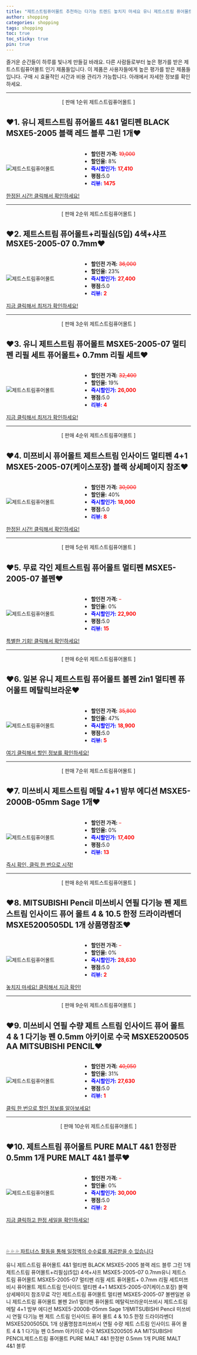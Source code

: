 ```yaml
---
title: "제트스트림퓨어몰트 추천하는 다기능 트렌드 놓치지 마세요 유니 제트스트림 퓨어몰트 4&1 멀티펜"
author: shopping
categories: shopping
tags: shopping
toc: true
toc_sticky: true
pin: true
---
```

즐거운 순간들이 하루를 빛나게 만들길 바래요. 다른 사람들로부터 높은 평가를 받은 제트스트림퓨어몰트 인기 제품들입니다. 이 제품은 사용자들에게 높은 평가를 받은 제품들입니다. 구매 시 효율적인 시간과 비용 관리가 가능합니다. 아래에서 자세한 정보를 확인하세요.

---
<p class="toplist" style="margin: 0 auto; display: block; width: fit-content;">[ 판매 1순위 제트스트림퓨어몰트 ]</p>

<h2><strong>❤️1. 유니 제트스트림 퓨어몰트 4&1 멀티펜 BLACK MSXE5-2005 블랙 레드 블루 그린 1개❤️</strong></h2>

<div style="display: flex; align-items: center;">
    <div style="flex: 0.4;">
        <img src="https://thumbnail8.coupangcdn.com/thumbnails/remote/230x230ex/image/product/image/vendoritem/2019/03/05/3008884773/4800bfd1-391e-4236-a10e-66788c4f6894.jpg" alt="제트스트림퓨어몰트" style="max-width: 100%;">
    </div>
    <div style="flex: 0.6; margin-left: 10px;">
        <ul>
            <li><strong>할인전 가격:</strong> <del style="color: red;">19,000</del></li>
            <li><strong>할인율:</strong> 8%</li>
            <li><span style='color:blue'><strong>즉시할인가:</strong></span> <span style='color:red'><strong>17,410</strong></span></li>
            <li><strong>평점:</strong>5.0</li>
            <li><span style='color:blue'><strong>리뷰:</strong></span> <span style='color:red'><strong>1475</strong></span></li>
        </ul>
    </div>
</div>
<div class="center">
    <a href="https://selin100587001.github.io?lptag=AF9450613&subid=githubio&pageKey=1547081&traceid=V0-153&itemId=6752859&vendorItemId=3008884773" class="myButton">
        한정된 시간! 클릭해서 확인하세요!
    </a>
</div>


---
<p class="toplist" style="margin: 0 auto; display: block; width: fit-content;">[ 판매 2순위 제트스트림퓨어몰트 ]</p>

<h2><strong>❤️2. 제트스트림 퓨어몰트+리필심(5입) 4색+샤프 MSXE5-2005-07 0.7mm❤️</strong></h2>

<div style="display: flex; align-items: center;">
    <div style="flex: 0.4;">
        <img src="https://thumbnail8.coupangcdn.com/thumbnails/remote/230x230ex/image/vendor_inventory/4c52/b57bea013bdc30cbdced52a65d8d6f91085d612ead5a64403d4bb81d7563.jpg" alt="제트스트림퓨어몰트" style="max-width: 100%;">
    </div>
    <div style="flex: 0.6; margin-left: 10px;">
        <ul>
            <li><strong>할인전 가격:</strong> <del style="color: red;">36,000</del></li>
            <li><strong>할인율:</strong> 23%</li>
            <li><span style='color:blue'><strong>즉시할인가:</strong></span> <span style='color:red'><strong>27,400</strong></span></li>
            <li><strong>평점:</strong>5.0</li>
            <li><span style='color:blue'><strong>리뷰:</strong></span> <span style='color:red'><strong>2</strong></span></li>
        </ul>
    </div>
</div>
<div class="center">
    <a href="https://selin100587001.github.io?lptag=AF9450613&subid=githubio&pageKey=8019907307&traceid=V0-153&itemId=22408930453&vendorItemId=89453809792" class="myButton">
        지금 클릭해서 최저가 확인하세요!
    </a>
</div>


---
<p class="toplist" style="margin: 0 auto; display: block; width: fit-content;">[ 판매 3순위 제트스트림퓨어몰트 ]</p>

<h2><strong>❤️3. 유니 제트스트림 퓨어몰트 MSXE5-2005-07 멀티펜 리필 세트 퓨어몰트+ 0.7mm 리필 세트❤️</strong></h2>

<div style="display: flex; align-items: center;">
    <div style="flex: 0.4;">
        <img src="https://thumbnail7.coupangcdn.com/thumbnails/remote/230x230ex/image/vendor_inventory/334d/676653d9d42a7e7bb2c1e2e0117c5142a7cf66e72940cf28cc41122f0cde.jpg" alt="제트스트림퓨어몰트" style="max-width: 100%;">
    </div>
    <div style="flex: 0.6; margin-left: 10px;">
        <ul>
            <li><strong>할인전 가격:</strong> <del style="color: red;">32,400</del></li>
            <li><strong>할인율:</strong> 19%</li>
            <li><span style='color:blue'><strong>즉시할인가:</strong></span> <span style='color:red'><strong>26,000</strong></span></li>
            <li><strong>평점:</strong>5.0</li>
            <li><span style='color:blue'><strong>리뷰:</strong></span> <span style='color:red'><strong>4</strong></span></li>
        </ul>
    </div>
</div>
<div class="center">
    <a href="https://selin100587001.github.io?lptag=AF9450613&subid=githubio&pageKey=7376271477&traceid=V0-153&itemId=19038960996&vendorItemId=86162762237" class="myButton">
        지금 클릭해서 최저가 확인하세요!
    </a>
</div>


---
<p class="toplist" style="margin: 0 auto; display: block; width: fit-content;">[ 판매 4순위 제트스트림퓨어몰트 ]</p>

<h2><strong>❤️4. 미쯔비시 퓨어몰트 제트스트림 인사이드 멀티펜 4+1 MSXE5-2005-07(케이스포장) 블랙 상세페이지 참조❤️</strong></h2>

<div style="display: flex; align-items: center;">
    <div style="flex: 0.4;">
        <img src="https://thumbnail9.coupangcdn.com/thumbnails/remote/230x230ex/image/vendor_inventory/0ba9/21d3c0d62edaf81df0122b2fd7ea399c18205681ef0ae4ae9c74ecbb5dc3.jpg" alt="제트스트림퓨어몰트" style="max-width: 100%;">
    </div>
    <div style="flex: 0.6; margin-left: 10px;">
        <ul>
            <li><strong>할인전 가격:</strong> <del style="color: red;">30,000</del></li>
            <li><strong>할인율:</strong> 40%</li>
            <li><span style='color:blue'><strong>즉시할인가:</strong></span> <span style='color:red'><strong>18,000</strong></span></li>
            <li><strong>평점:</strong>5.0</li>
            <li><span style='color:blue'><strong>리뷰:</strong></span> <span style='color:red'><strong>8</strong></span></li>
        </ul>
    </div>
</div>
<div class="center">
    <a href="https://selin100587001.github.io?lptag=AF9450613&subid=githubio&pageKey=7275878224&traceid=V0-153&itemId=18566249713&vendorItemId=85703587432" class="myButton">
        한정된 시간! 클릭해서 확인하세요!
    </a>
</div>


---
<p class="toplist" style="margin: 0 auto; display: block; width: fit-content;">[ 판매 5순위 제트스트림퓨어몰트 ]</p>

<h2><strong>❤️5. 무료 각인 제트스트림 퓨어몰트 멀티펜 MSXE5-2005-07 볼펜❤️</strong></h2>

<div style="display: flex; align-items: center;">
    <div style="flex: 0.4;">
        <img src="https://thumbnail9.coupangcdn.com/thumbnails/remote/230x230ex/image/vendor_inventory/f4ec/4c59c1fde7c170b178cd1fe3dbb85162aefb2a81416ace844616d8e468da.jpg" alt="제트스트림퓨어몰트" style="max-width: 100%;">
    </div>
    <div style="flex: 0.6; margin-left: 10px;">
        <ul>
            <li><strong>할인전 가격:</strong> <del style="color: red;">-</del></li>
            <li><strong>할인율:</strong> 0%</li>
            <li><span style='color:blue'><strong>즉시할인가:</strong></span> <span style='color:red'><strong>22,900</strong></span></li>
            <li><strong>평점:</strong>5.0</li>
            <li><span style='color:blue'><strong>리뷰:</strong></span> <span style='color:red'><strong>15</strong></span></li>
        </ul>
    </div>
</div>
<div class="center">
    <a href="https://selin100587001.github.io?lptag=AF9450613&subid=githubio&pageKey=7335394059&traceid=V0-153&itemId=18841508135&vendorItemId=5472571775" class="myButton">
        특별한 기회! 클릭해서 확인하세요!
    </a>
</div>


---
<p class="toplist" style="margin: 0 auto; display: block; width: fit-content;">[ 판매 6순위 제트스트림퓨어몰트 ]</p>

<h2><strong>❤️6. 일본 유니 제트스트림 퓨어몰트 볼펜 2in1 멀티펜 퓨어몰트 메탈릭브라운❤️</strong></h2>

<div style="display: flex; align-items: center;">
    <div style="flex: 0.4;">
        <img src="https://thumbnail9.coupangcdn.com/thumbnails/remote/230x230ex/image/vendor_inventory/515f/e795f4b2fba1ef2d2a7250887150c308c8ba44f5a62e36c9dd187dd03d3c.jpg" alt="제트스트림퓨어몰트" style="max-width: 100%;">
    </div>
    <div style="flex: 0.6; margin-left: 10px;">
        <ul>
            <li><strong>할인전 가격:</strong> <del style="color: red;">35,800</del></li>
            <li><strong>할인율:</strong> 47%</li>
            <li><span style='color:blue'><strong>즉시할인가:</strong></span> <span style='color:red'><strong>18,900</strong></span></li>
            <li><strong>평점:</strong>5.0</li>
            <li><span style='color:blue'><strong>리뷰:</strong></span> <span style='color:red'><strong>5</strong></span></li>
        </ul>
    </div>
</div>
<div class="center">
    <a href="https://selin100587001.github.io?lptag=AF9450613&subid=githubio&pageKey=7673320134&traceid=V0-153&itemId=21269729775&vendorItemId=88329991329" class="myButton">
        여기 클릭해서 할인 정보를 확인하세요!
    </a>
</div>


---
<p class="toplist" style="margin: 0 auto; display: block; width: fit-content;">[ 판매 7순위 제트스트림퓨어몰트 ]</p>

<h2><strong>❤️7. 미쓰비시 제트스트림 메탈 4+1 밤부 에디션 MSXE5-2000B-05mm Sage 1개❤️</strong></h2>

<div style="display: flex; align-items: center;">
    <div style="flex: 0.4;">
        <img src="https://thumbnail9.coupangcdn.com/thumbnails/remote/230x230ex/image/vendor_inventory/17f8/fd3a793240ef5738a79e7ce22c5c817b16e9b0133ea64b7cba90bc08cfe0.jpg" alt="제트스트림퓨어몰트" style="max-width: 100%;">
    </div>
    <div style="flex: 0.6; margin-left: 10px;">
        <ul>
            <li><strong>할인전 가격:</strong> <del style="color: red;">-</del></li>
            <li><strong>할인율:</strong> 0%</li>
            <li><span style='color:blue'><strong>즉시할인가:</strong></span> <span style='color:red'><strong>17,400</strong></span></li>
            <li><strong>평점:</strong>5.0</li>
            <li><span style='color:blue'><strong>리뷰:</strong></span> <span style='color:red'><strong>13</strong></span></li>
        </ul>
    </div>
</div>
<div class="center">
    <a href="https://selin100587001.github.io?lptag=AF9450613&subid=githubio&pageKey=7248829899&traceid=V0-153&itemId=18434556194&vendorItemId=88270231804" class="myButton">
        즉시 확인, 클릭 한 번으로 시작!
    </a>
</div>


---
<p class="toplist" style="margin: 0 auto; display: block; width: fit-content;">[ 판매 8순위 제트스트림퓨어몰트 ]</p>

<h2><strong>❤️8. MITSUBISHI Pencil 미쓰비시 연필 다기능 펜 제트 스트림 인사이드 퓨어 몰트 4 & 10.5 한정 드라이라벤더 MSXE5200505DL 1개 상품명참조❤️</strong></h2>

<div style="display: flex; align-items: center;">
    <div style="flex: 0.4;">
        <img src="https://thumbnail9.coupangcdn.com/thumbnails/remote/230x230ex/image/vendor_inventory/9215/c8a18edf51bc9b2c7d7d7d8aa1a9cbeb03111020c5b29454464cad277d9d.jpg" alt="제트스트림퓨어몰트" style="max-width: 100%;">
    </div>
    <div style="flex: 0.6; margin-left: 10px;">
        <ul>
            <li><strong>할인전 가격:</strong> <del style="color: red;">-</del></li>
            <li><strong>할인율:</strong> 0%</li>
            <li><span style='color:blue'><strong>즉시할인가:</strong></span> <span style='color:red'><strong>28,630</strong></span></li>
            <li><strong>평점:</strong>5.0</li>
            <li><span style='color:blue'><strong>리뷰:</strong></span> <span style='color:red'><strong>2</strong></span></li>
        </ul>
    </div>
</div>
<div class="center">
    <a href="https://selin100587001.github.io?lptag=AF9450613&subid=githubio&pageKey=7714650792&traceid=V0-153&itemId=20688465901&vendorItemId=87760134570" class="myButton">
        놓치지 마세요! 클릭해서 지금 확인!
    </a>
</div>


---
<p class="toplist" style="margin: 0 auto; display: block; width: fit-content;">[ 판매 9순위 제트스트림퓨어몰트 ]</p>

<h2><strong>❤️9. 미쓰비시 연필 수량 제트 스트림 인사이드 퓨어 몰트 4 & 1 다기능 펜 0.5mm 아키이로 수국 MSXE5200505 AA MITSUBISHI PENCIL❤️</strong></h2>

<div style="display: flex; align-items: center;">
    <div style="flex: 0.4;">
        <img src="https://thumbnail6.coupangcdn.com/thumbnails/remote/230x230ex/image/vendor_inventory/6315/5aca6d706114e3c5a7ef5ee41bee63e6568215e4f5da80143c2623a37b47.jpg" alt="제트스트림퓨어몰트" style="max-width: 100%;">
    </div>
    <div style="flex: 0.6; margin-left: 10px;">
        <ul>
            <li><strong>할인전 가격:</strong> <del style="color: red;">40,050</del></li>
            <li><strong>할인율:</strong> 31%</li>
            <li><span style='color:blue'><strong>즉시할인가:</strong></span> <span style='color:red'><strong>27,630</strong></span></li>
            <li><strong>평점:</strong>5.0</li>
            <li><span style='color:blue'><strong>리뷰:</strong></span> <span style='color:red'><strong>1</strong></span></li>
        </ul>
    </div>
</div>
<div class="center">
    <a href="https://selin100587001.github.io?lptag=AF9450613&subid=githubio&pageKey=7056396584&traceid=V0-153&itemId=17483130479&vendorItemId=84850611812" class="myButton">
        클릭 한 번으로 할인 정보를 알아보세요!
    </a>
</div>


---
<p class="toplist" style="margin: 0 auto; display: block; width: fit-content;">[ 판매 10순위 제트스트림퓨어몰트 ]</p>

<h2><strong>❤️10. 제트스트림 퓨어몰트 PURE MALT 4&1 한정판 0.5mm 1개 PURE MALT 4&1 블루❤️</strong></h2>

<div style="display: flex; align-items: center;">
    <div style="flex: 0.4;">
        <img src="https://thumbnail6.coupangcdn.com/thumbnails/remote/230x230ex/image/vendor_inventory/4824/56db3e1fa21784a3a4d5bdd4f8ced95bd5efaab222e7dd94a8e0289f2a98.jpg" alt="제트스트림퓨어몰트" style="max-width: 100%;">
    </div>
    <div style="flex: 0.6; margin-left: 10px;">
        <ul>
            <li><strong>할인전 가격:</strong> <del style="color: red;">-</del></li>
            <li><strong>할인율:</strong> 0%</li>
            <li><span style='color:blue'><strong>즉시할인가:</strong></span> <span style='color:red'><strong>30,000</strong></span></li>
            <li><strong>평점:</strong>5.0</li>
            <li><span style='color:blue'><strong>리뷰:</strong></span> <span style='color:red'><strong>2</strong></span></li>
        </ul>
    </div>
</div>
<div class="center">
    <a href="https://selin100587001.github.io?lptag=AF9450613&subid=githubio&pageKey=8200451745&traceid=V0-153&itemId=23504509970&vendorItemId=90530918225" class="myButton">
        지금 클릭하고 한정 세일을 확인하세요!
    </a>
</div>

<br><br><br>[💦 💦 💦 파트너스 활동을 통해 일정액의 수수료를 제공받을 수 있습니다](https://link.coupang.com/a/bcpT2c)<br><br>유니 제트스트림 퓨어몰트 4&1 멀티펜 BLACK MSXE5-2005 블랙 레드 블루 그린 1개제트스트림 퓨어몰트+리필심(5입) 4색+샤프 MSXE5-2005-07 0.7mm유니 제트스트림 퓨어몰트 MSXE5-2005-07 멀티펜 리필 세트 퓨어몰트+ 0.7mm 리필 세트미쯔비시 퓨어몰트 제트스트림 인사이드 멀티펜 4+1 MSXE5-2005-07(케이스포장) 블랙 상세페이지 참조무료 각인 제트스트림 퓨어몰트 멀티펜 MSXE5-2005-07 볼펜일본 유니 제트스트림 퓨어몰트 볼펜 2in1 멀티펜 퓨어몰트 메탈릭브라운미쓰비시 제트스트림 메탈 4+1 밤부 에디션 MSXE5-2000B-05mm Sage 1개MITSUBISHI Pencil 미쓰비시 연필 다기능 펜 제트 스트림 인사이드 퓨어 몰트 4 & 10.5 한정 드라이라벤더 MSXE5200505DL 1개 상품명참조미쓰비시 연필 수량 제트 스트림 인사이드 퓨어 몰트 4 & 1 다기능 펜 0.5mm 아키이로 수국 MSXE5200505 AA MITSUBISHI PENCIL제트스트림 퓨어몰트 PURE MALT 4&1 한정판 0.5mm 1개 PURE MALT 4&1 블루